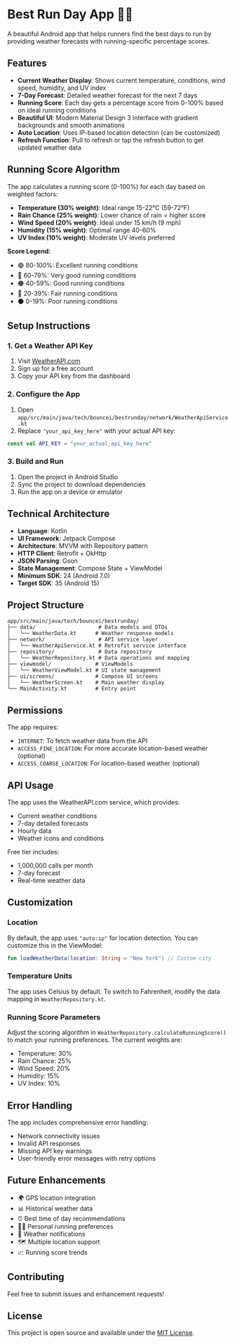 # Best Run Day App 🏃‍♂️

A beautiful Android app that helps runners find the best days to run by providing weather forecasts with running-specific percentage scores.

## Features

- **Current Weather Display**: Shows current temperature, conditions, wind speed, humidity, and UV index
- **7-Day Forecast**: Detailed weather forecast for the next 7 days
- **Running Score**: Each day gets a percentage score from 0-100% based on ideal running conditions
- **Beautiful UI**: Modern Material Design 3 interface with gradient backgrounds and smooth animations
- **Auto Location**: Uses IP-based location detection (can be customized)
- **Refresh Function**: Pull to refresh or tap the refresh button to get updated weather data

## Running Score Algorithm

The app calculates a running score (0-100%) for each day based on weighted factors:

- **Temperature (30% weight)**: Ideal range 15-22°C (59-72°F)
- **Rain Chance (25% weight)**: Lower chance of rain = higher score
- **Wind Speed (20% weight)**: Ideal under 15 km/h (9 mph)
- **Humidity (15% weight)**: Optimal range 40-60%
- **UV Index (10% weight)**: Moderate UV levels preferred

**Score Legend:**

- 🟢 80-100%: Excellent running conditions
- 🌟 60-79%: Very good running conditions
- 🟠 40-59%: Good running conditions
- 🔴 20-39%: Fair running conditions
- ⚫ 0-19%: Poor running conditions

## Setup Instructions

### 1. Get a Weather API Key

1. Visit [WeatherAPI.com](https://www.weatherapi.com/)
2. Sign up for a free account
3. Copy your API key from the dashboard

### 2. Configure the App

1. Open `app/src/main/java/tech/bouncei/bestrunday/network/WeatherApiService.kt`
2. Replace `"your_api_key_here"` with your actual API key:

```kotlin
const val API_KEY = "your_actual_api_key_here"
```

### 3. Build and Run

1. Open the project in Android Studio
2. Sync the project to download dependencies
3. Run the app on a device or emulator

## Technical Architecture

- **Language**: Kotlin
- **UI Framework**: Jetpack Compose
- **Architecture**: MVVM with Repository pattern
- **HTTP Client**: Retrofit + OkHttp
- **JSON Parsing**: Gson
- **State Management**: Compose State + ViewModel
- **Minimum SDK**: 24 (Android 7.0)
- **Target SDK**: 35 (Android 15)

## Project Structure

```
app/src/main/java/tech/bouncei/bestrunday/
├── data/                    # Data models and DTOs
│   └── WeatherData.kt      # Weather response models
├── network/                 # API service layer
│   └── WeatherApiService.kt # Retrofit service interface
├── repository/              # Data repository
│   └── WeatherRepository.kt # Data operations and mapping
├── viewmodel/              # ViewModels
│   └── WeatherViewModel.kt # UI state management
├── ui/screens/             # Compose UI screens
│   └── WeatherScreen.kt    # Main weather display
└── MainActivity.kt         # Entry point
```

## Permissions

The app requires:

- `INTERNET`: To fetch weather data from the API
- `ACCESS_FINE_LOCATION`: For more accurate location-based weather (optional)
- `ACCESS_COARSE_LOCATION`: For location-based weather (optional)

## API Usage

The app uses the WeatherAPI.com service, which provides:

- Current weather conditions
- 7-day detailed forecasts
- Hourly data
- Weather icons and conditions

Free tier includes:

- 1,000,000 calls per month
- 7-day forecast
- Real-time weather data

## Customization

### Location

By default, the app uses `"auto:ip"` for location detection. You can customize this in the ViewModel:

```kotlin
fun loadWeatherData(location: String = "New York") // Custom city
```

### Temperature Units

The app uses Celsius by default. To switch to Fahrenheit, modify the data mapping in `WeatherRepository.kt`.

### Running Score Parameters

Adjust the scoring algorithm in `WeatherRepository.calculateRunningScore()` to match your running preferences. The current weights are:

- Temperature: 30%
- Rain Chance: 25%
- Wind Speed: 20%
- Humidity: 15%
- UV Index: 10%

## Error Handling

The app includes comprehensive error handling:

- Network connectivity issues
- Invalid API responses
- Missing API key warnings
- User-friendly error messages with retry options

## Future Enhancements

- 🌍 GPS location integration
- 📊 Historical weather data
- ⏰ Best time of day recommendations
- 🏃‍♀️ Personal running preferences
- 📱 Weather notifications
- 🗺️ Multiple location support
- 📈 Running score trends

## Contributing

Feel free to submit issues and enhancement requests!

## License

This project is open source and available under the [MIT License](LICENSE).
